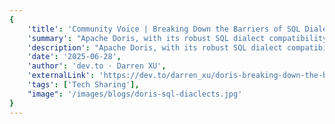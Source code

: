 ```yaml
---
{
    'title': 'Community Voice | Breaking Down the Barriers of SQL Dialects and Building a Unified Data Query Ecosystem',
    'summary': "Apache Doris, with its robust SQL dialect compatibility capabilities, has shattered this barrier and constructed a unified data query ecosystem for users.",
    'description': "Apache Doris, with its robust SQL dialect compatibility capabilities, has shattered this barrier and constructed a unified data query ecosystem for users.",
    'date': '2025-06-28',
    'author': 'dev.to · Darren XU',
    'externalLink': 'https://dev.to/darren_xu/doris-breaking-down-the-barriers-of-sql-dialects-and-building-a-unified-data-query-ecosystem-37k1',
    'tags': ['Tech Sharing'],
    "image": '/images/blogs/doris-sql-diaclects.jpg'
}
---
```

